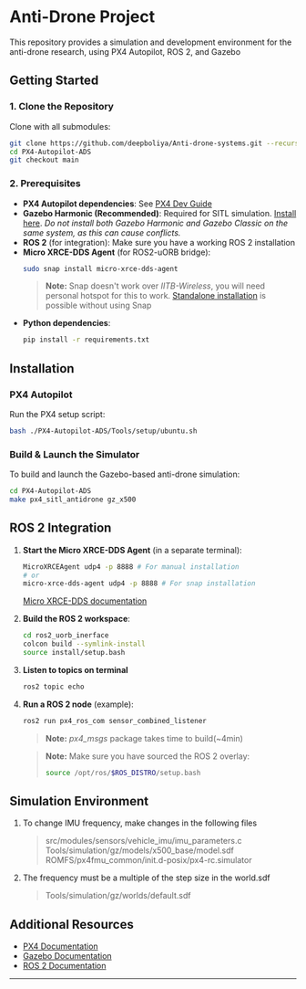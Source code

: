 # Anti-Drone Project

This repository provides a simulation and development environment for the anti-drone research, using PX4 Autopilot, ROS 2, and Gazebo

## Getting Started

### 1. Clone the Repository
Clone with all submodules:
```bash
git clone https://github.com/deepboliya/Anti-drone-systems.git --recurse-submodules
cd PX4-Autopilot-ADS
git checkout main
```

### 2. Prerequisites
- **PX4 Autopilot dependencies**: See [PX4 Dev Guide](https://docs.px4.io/main/en/dev_setup/dev_env_linux_ubuntu.html)
- **Gazebo Harmonic (Recommended)**: Required for SITL simulation. [Install here](https://gazebosim.org/docs/harmonic/install_ubuntu). _Do not install both Gazebo Harmonic and Gazebo Classic on the same system, as this can cause conflicts._
- **ROS 2** (for integration): Make sure you have a working ROS 2 installation
- **Micro XRCE-DDS Agent** (for ROS2-uORB bridge):
  ```bash
  sudo snap install micro-xrce-dds-agent
  ```
  > **Note:** Snap doesn't work over _IITB-Wireless_, you will need personal hotspot for this to work. [Standalone installation](https://micro-xrce-dds.docs.eprosima.com/en/latest/installation.html) is possible without using Snap
- **Python dependencies**:
  ```bash
  pip install -r requirements.txt
  ```

## Installation

### PX4 Autopilot
Run the PX4 setup script:
```bash
bash ./PX4-Autopilot-ADS/Tools/setup/ubuntu.sh
```

### Build & Launch the Simulator
To build and launch the Gazebo-based anti-drone simulation:
```bash
cd PX4-Autopilot-ADS
make px4_sitl_antidrone gz_x500
```

## ROS 2 Integration

1. **Start the Micro XRCE-DDS Agent** (in a separate terminal):
   ```bash
   MicroXRCEAgent udp4 -p 8888 # For manual installation
   # or
   micro-xrce-dds-agent udp4 -p 8888 # For snap installation
   ```
   [Micro XRCE-DDS documentation](https://micro-xrce-dds.docs.eprosima.com/en/latest/introduction.html)

2. **Build the ROS 2 workspace**:
   ```bash
   cd ros2_uorb_inerface
   colcon build --symlink-install
   source install/setup.bash
   ```
3. **Listen to topics on terminal**
   ```bash
   ros2 topic echo 
   ```
3. **Run a ROS 2 node** (example):
   ```bash
   ros2 run px4_ros_com sensor_combined_listener
   ```
   > **Note:** _px4_msgs_ package takes time to build(~4min)

   > **Note:** Make sure you have sourced the ROS 2 overlay:
   > ```bash
   > source /opt/ros/$ROS_DISTRO/setup.bash
   > ```
## Simulation Environment
1. To change IMU frequency, make changes in the following files
   > src/modules/sensors/vehicle_imu/imu_parameters.c
   > Tools/simulation/gz/models/x500_base/model.sdf
   > ROMFS/px4fmu_common/init.d-posix/px4-rc.simulator
2. The frequency must be a multiple of the step size in the world.sdf
   > Tools/simulation/gz/worlds/default.sdf
## Additional Resources
- [PX4 Documentation](https://docs.px4.io/)
- [Gazebo Documentation](https://gazebosim.org/)
- [ROS 2 Documentation](https://docs.ros.org/)

---


